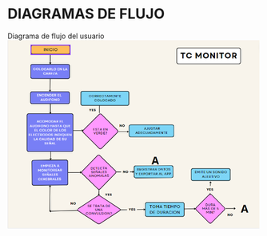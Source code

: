 # DIAGRAMAS DE FLUJO
Diagrama de flujo del usuario
![image](https://github.com/JosephOviedo/Proyecto_de_Funbio/blob/main/Imagenes/DF%20USUARIO.png)
